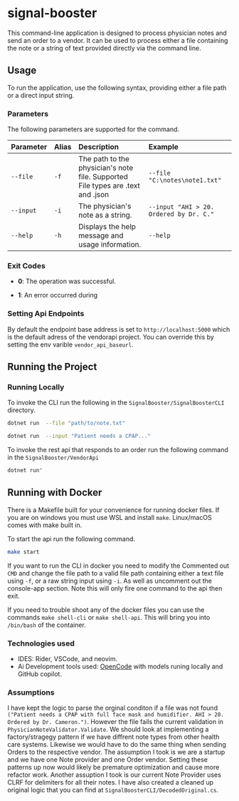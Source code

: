 # signal-booster

This command-line application is designed to process physician notes and send an order to a vendor. It can be used to process either a file containing the note or a string of text provided directly via the command line.

## Usage

To run the application, use the following syntax, providing either a file path or a direct input string.

### Parameters

The following parameters are supported for the command.

| Parameter | Alias | Description | Example |
| :--- | :--- | :--- | :--- |
| `--file` | `-f` | The path to the physician's note file. Supported File types are .text and .json | `--file "C:\notes\note1.txt"` |
| `--input` | `-i` | The physician's note as a string. | `--input "AHI > 20. Ordered by Dr. C."` |
| `--help` | `-h` | Displays the help message and usage information. | `--help` |

### Exit Codes

* **0**: The operation was successful.

* **1**: An error occurred during

### Setting Api Endpoints

By default the endpoint base address is set to `http://localhost:5000` which is the default adress of the vendorapi project.  You can override this by setting the env varible `vendor_api_baseurl`.

## Running the Project

### Running Locally

To invoke the CLI run the following in the `SignalBooster/SignalBoosterCLI` directory.

```bash
dotnet run  --file "path/to/note.txt"
```

```bash
dotnet run  --input "Patient needs a CPAP..."
```

To invoke the rest api that responds to an order run the following command in the `SignalBooster/VendorApi`

```bash
dotnet run"
```

## Running with Docker

There is a Makefile built for your convenience for running docker files.  If you are on windows you must use WSL and install `make`. Linux/macOS comes with make built in.

To start the api run the following command.

```bash
make start
```

If you want to run the CLI in docker you need to modify the Commented out `CMD` and change the file path to a valid file path containing either a text file using `-f`, or a raw string input using `-i`.  As well as uncomment out the console-app section.  Note this will only fire one command to the api then exit.

If you need to trouble shoot any of the docker files you can use the commands `make shell-cli` or `make shell-api`.  This will bring you into `/bin/bash` of the container.  

### Technologies used

* IDES: Rider, VSCode, and neovim.
* Ai Development tools used: [OpenCode](https://opencode.ai/) with models runing locally and GitHub copilot.

### Assumptions

I have kept the logic to parse the orginal conditon if a file was not found `("Patient needs a CPAP with full face mask and humidifier. AHI > 20. Ordered by Dr. Cameron.")`.  However the file fails the current validation in `PhysicianNoteValidator.Validate`.  We should look at implementing a factory/stragegy pattern if we have diffrent note types from other health care systems.  Likewise we would have to do the same thing when sending Orders to the respective vendor.  The assumption I took is we are a startup and we have one Note provider and one Order vendor.  Setting these patterns up now would likely be premature optimization and cause more refactor work.  Another assuption I took is our current Note Provider uses CLRF for delimiters for all their notes.  I have also created a cleaned up original logic that you can find at `SignalBoosterCLI/DecodedOriginal.cs`.